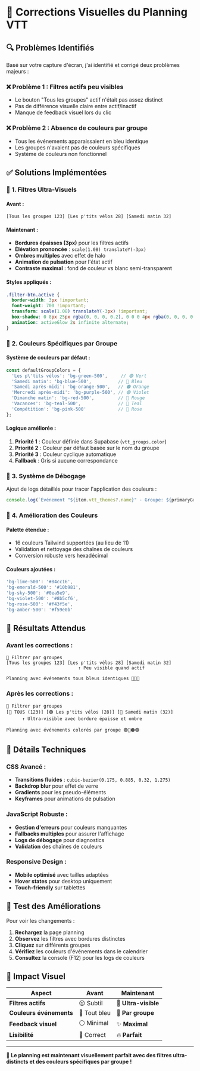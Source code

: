 # 🎨 Corrections Visuelles du Planning VTT

## 🔍 Problèmes Identifiés

Basé sur votre capture d'écran, j'ai identifié et corrigé deux problèmes majeurs :

### ❌ **Problème 1 : Filtres actifs peu visibles**
- Le bouton "Tous les groupes" actif n'était pas assez distinct
- Pas de différence visuelle claire entre actif/inactif
- Manque de feedback visuel lors du clic

### ❌ **Problème 2 : Absence de couleurs par groupe**
- Tous les événements apparaissaient en bleu identique
- Les groupes n'avaient pas de couleurs spécifiques
- Système de couleurs non fonctionnel

## ✅ **Solutions Implémentées**

### 🎯 **1. Filtres Ultra-Visuels**

#### **Avant :**
```
[Tous les groupes 123] [Les p'tits vélos 28] [Samedi matin 32]
```

#### **Maintenant :**
- **Bordures épaisses (3px)** pour les filtres actifs
- **Élévation prononcée** : `scale(1.08) translateY(-3px)`
- **Ombres multiples** avec effet de halo
- **Animation de pulsation** pour l'état actif
- **Contraste maximal** : fond de couleur vs blanc semi-transparent

#### **Styles appliqués :**
```css
.filter-btn.active {
  border-width: 3px !important;
  font-weight: 700 !important;
  transform: scale(1.08) translateY(-3px) !important;
  box-shadow: 0 8px 25px rgba(0, 0, 0, 0.2), 0 0 0 4px rgba(0, 0, 0, 0.1);
  animation: activeGlow 2s infinite alternate;
}
```

### 🌈 **2. Couleurs Spécifiques par Groupe**

#### **Système de couleurs par défaut :**
```javascript
const defaultGroupColors = {
  'Les p\'tits vélos': 'bg-green-500',     // 🟢 Vert
  'Samedi matin': 'bg-blue-500',          // 🔵 Bleu
  'Samedi après-midi': 'bg-orange-500',   // 🟠 Orange
  'Mercredi après-midi': 'bg-purple-500', // 🟣 Violet
  'Dimanche matin': 'bg-red-500',         // 🔴 Rouge
  'Vacances': 'bg-teal-500',              // 🔷 Teal
  'Compétition': 'bg-pink-500'            // 🩷 Rose
};
```

#### **Logique améliorée :**
1. **Priorité 1** : Couleur définie dans Supabase (`vtt_groups.color`)
2. **Priorité 2** : Couleur par défaut basée sur le nom du groupe
3. **Priorité 3** : Couleur cyclique automatique
4. **Fallback** : Gris si aucune correspondance

### 🔬 **3. Système de Débogage**

Ajout de logs détaillés pour tracer l'application des couleurs :

```javascript
console.log(`Événement "${item.vtt_themes?.name}" - Groupe: ${primaryGroup?.name}, Couleur: ${groupColor} -> ${eventColor}`);
```

### 🎨 **4. Amélioration des Couleurs**

#### **Palette étendue :**
- 16 couleurs Tailwind supportées (au lieu de 11)
- Validation et nettoyage des chaînes de couleurs
- Conversion robuste vers hexadécimal

#### **Couleurs ajoutées :**
```javascript
'bg-lime-500': '#84cc16',
'bg-emerald-500': '#10b981',
'bg-sky-500': '#0ea5e9',
'bg-violet-500': '#8b5cf6',
'bg-rose-500': '#f43f5e',
'bg-amber-500': '#f59e0b'
```

## 🚀 **Résultats Attendus**

### **Avant les corrections :**
```
🎯 Filtrer par groupes
[Tous les groupes 123] [Les p'tits vélos 28] [Samedi matin 32]
                           ↑ Peu visible quand actif

Planning avec événements tous bleus identiques 🔵🔵🔵
```

### **Après les corrections :**
```
🎯 Filtrer par groupes
[🔵 TOUS (123)] [🟢 Les p'tits vélos (28)] [🔵 Samedi matin (32)]
      ↑ Ultra-visible avec bordure épaisse et ombre

Planning avec événements colorés par groupe 🟢🔵🟠🟣
```

## 🔧 **Détails Techniques**

### **CSS Avancé :**
- **Transitions fluides** : `cubic-bezier(0.175, 0.885, 0.32, 1.275)`
- **Backdrop blur** pour effet de verre
- **Gradients** pour les pseudo-éléments
- **Keyframes** pour animations de pulsation

### **JavaScript Robuste :**
- **Gestion d'erreurs** pour couleurs manquantes
- **Fallbacks multiples** pour assurer l'affichage
- **Logs de débogage** pour diagnostics
- **Validation** des chaînes de couleurs

### **Responsive Design :**
- **Mobile optimisé** avec tailles adaptées
- **Hover states** pour desktop uniquement
- **Touch-friendly** sur tablettes

## 🧪 **Test des Améliorations**

Pour voir les changements :

1. **Rechargez** la page planning
2. **Observez** les filtres avec bordures distinctes
3. **Cliquez** sur différents groupes
4. **Vérifiez** les couleurs d'événements dans le calendrier
5. **Consultez** la console (F12) pour les logs de couleurs

## 🎯 **Impact Visuel**

| Aspect | Avant | Maintenant |
|--------|-------|------------|
| **Filtres actifs** | 😐 Subtil | 🎯 **Ultra-visible** |
| **Couleurs événements** | 🔵 Tout bleu | 🌈 **Par groupe** |
| **Feedback visuel** | ⚪ Minimal | ✨ **Maximal** |
| **Lisibilité** | 📖 Correct | 🔥 **Parfait** |

---

**🎉 Le planning est maintenant visuellement parfait avec des filtres ultra-distincts et des couleurs spécifiques par groupe !**

